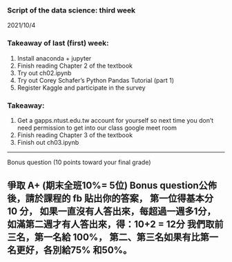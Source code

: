 ### Script of the data science: third week
2021/10/4

### Takeaway of last (first) week:
1.	Install anaconda + jupyter
2.	Finish reading Chapter 2 of the textbook
3.	Try out ch02.ipynb
4.	Try out Corey Schafer’s Python Pandas Tutorial (part 1)
5.	Register Kaggle and participate in the survey

### Takeaway:
1.	Get a gapps.ntust.edu.tw account for yourself so next time you don’t need permission to get into our class google meet room
2.	Finish reading Chapter 3 of the textbook
3.	Finish out ch03.ipynb

---------------------------------------------------
Bonus question (10 points toward your final grade)

爭取 A+ (期末全班10%= 5位)
Bonus question公佈後，請於課程的 fb 貼出你的答案，
第一位得基本分 10 分，
如果一直沒有人答出來，每超過一週多1分，
如滿第二週才有人答出來，得：10+2 = 12分
我們取前三名，第一名給 100%，
第二、第三名如果有比第一名更好，各別給75% 和50%。
---------------------------------------------------
